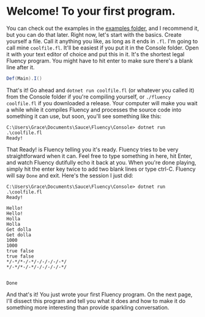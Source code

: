 # Welcome! To your first program.

You can check out the examples in the [examples folder](https://github.com/Kansattica/Fluency/tree/master/Examples), and I recommend it, but you can do that later. Right now, let's start with the basics. Create yourself a file. Call it anything you like, as long as it ends in `.fl`. I'm going to call mine `coolfile.fl`. It'll be easiest if you put it in the Console folder. Open it with your text editor of choice and put this in it. It's the shortest legal Fluency program. You might have to hit enter to make sure there's a blank line after it.

```cs
Def(Main).I()
```

That's it! Go ahead and `dotnet run coolfile.fl` (or whatever you called it) from the Console folder if you're compiling yourself, or `./fluency coolfile.fl` if you downloaded a release. Your computer will make you wait a while while it compiles Fluency and processes the source code into something it can use, but soon, you'll see something like this:

```text
C:\Users\Grace\Documents\Sauce\Fluency\Console> dotnet run .\coolfile.fl
Ready!

```

That Ready! is Fluency telling you it's ready. Fluency tries to be very straightforward when it can. Feel free to type something in here, hit Enter, and watch Fluency dutifully echo it back at you. When you're done playing, simply hit the enter key twice to add two blank lines or type ctrl-C. Fluency will say `Done` and exit. Here's the session I just did:

```text
C:\Users\Grace\Documents\Sauce\Fluency\Console> dotnet run .\coolfile.fl
Ready!

Hello!
Hello!
Holla
Holla
Get dolla
Get dolla
1000
1000
true false
true false
*/-*/*-/-*/-/-/-/-/-*/
*/-*/*-/-*/-/-/-/-/-*/


Done
```

And that's it! You just wrote your first Fluency program. On the next page, I'll dissect this program and tell you what it does and how to make it do something more interesting than provide sparkling conversation.